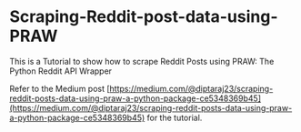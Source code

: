 # Scraping-Reddit-post-data-using-PRAW
This is a Tutorial to show how to scrape Reddit Posts using PRAW: The Python Reddit API Wrapper

Refer to the Medium post [https://medium.com/@diptaraj23/scraping-reddit-posts-data-using-praw-a-python-package-ce5348369b45](https://medium.com/@diptaraj23/scraping-reddit-posts-data-using-praw-a-python-package-ce5348369b45)
for the tutorial.
